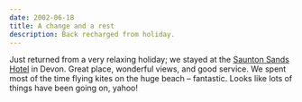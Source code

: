 ```yaml
---
date: 2002-06-18
title: A change and a rest
description: Back recharged from holiday.
---
```



Just returned from a very relaxing holiday; we stayed at the [Saunton Sands Hotel](http://www.sauntonsands.co.uk/) in Devon. Great place, wonderful views, and good service. We spent most of the time flying kites on the huge beach – fantastic. Looks like lots of things have been going on, yahoo!
